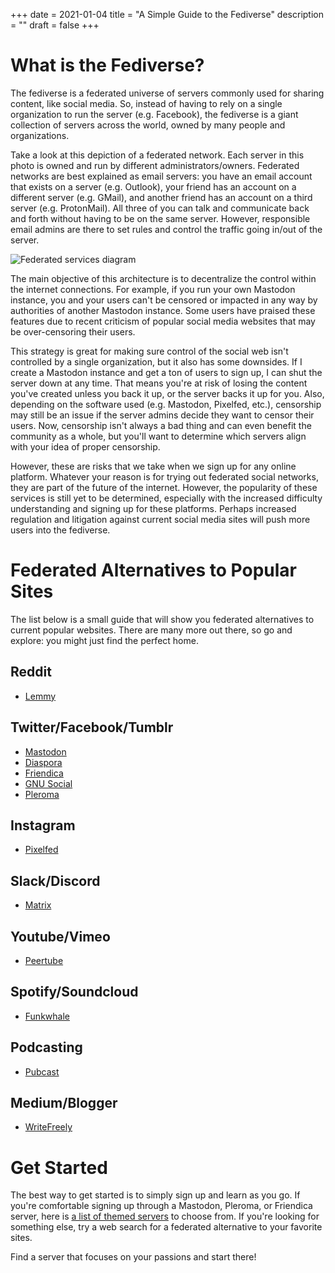 +++
date = 2021-01-04
title = "A Simple Guide to the Fediverse"
description = ""
draft = false
+++

# What is the Fediverse?

The fediverse is a federated universe of servers commonly used for
sharing content, like social media. So, instead of having to rely on a
single organization to run the server (e.g. Facebook), the fediverse is
a giant collection of servers across the world, owned by many people and
organizations.

Take a look at this depiction of a federated network. Each server in
this photo is owned and run by different administrators/owners.
Federated networks are best explained as email servers: you have an
email account that exists on a server (e.g. Outlook), your friend has an
account on a different server (e.g. GMail), and another friend has an
account on a third server (e.g. ProtonMail). All three of you can talk
and communicate back and forth without having to be on the same server.
However, responsible email admins are there to set rules and control the
traffic going in/out of the server.

![Federated services
diagram](https://img.cleberg.net/blog/20210104-a-simple-guide-to-the-fediverse/federated-example.svg)

The main objective of this architecture is to decentralize the control
within the internet connections. For example, if you run your own
Mastodon instance, you and your users can\'t be censored or impacted in
any way by authorities of another Mastodon instance. Some users have
praised these features due to recent criticism of popular social media
websites that may be over-censoring their users.

This strategy is great for making sure control of the social web isn\'t
controlled by a single organization, but it also has some downsides. If
I create a Mastodon instance and get a ton of users to sign up, I can
shut the server down at any time. That means you\'re at risk of losing
the content you\'ve created unless you back it up, or the server backs
it up for you. Also, depending on the software used (e.g. Mastodon,
Pixelfed, etc.), censorship may still be an issue if the server admins
decide they want to censor their users. Now, censorship isn\'t always a
bad thing and can even benefit the community as a whole, but you\'ll
want to determine which servers align with your idea of proper
censorship.

However, these are risks that we take when we sign up for any online
platform. Whatever your reason is for trying out federated social
networks, they are part of the future of the internet. However, the
popularity of these services is still yet to be determined, especially
with the increased difficulty understanding and signing up for these
platforms. Perhaps increased regulation and litigation against current
social media sites will push more users into the fediverse.

# Federated Alternatives to Popular Sites

The list below is a small guide that will show you federated
alternatives to current popular websites. There are many more out there,
so go and explore: you might just find the perfect home.

## Reddit

-   [Lemmy](https://lemmy.ml/instances)

## Twitter/Facebook/Tumblr

-   [Mastodon](https://joinmastodon.org)
-   [Diaspora](https://diasporafoundation.org)
-   [Friendica](https://friendi.ca)
-   [GNU Social](https://gnusocial.network)
-   [Pleroma](https://pleroma.social)

## Instagram

-   [Pixelfed](https://pixelfed.org)

## Slack/Discord

-   [Matrix](https://element.io)

## Youtube/Vimeo

-   [Peertube](https://joinpeertube.org)

## Spotify/Soundcloud

-   [Funkwhale](https://funkwhale.audio)

## Podcasting

-   [Pubcast](https://pubcast.pub)

## Medium/Blogger

-   [WriteFreely](https://writefreely.org)

# Get Started

The best way to get started is to simply sign up and learn as you go. If
you\'re comfortable signing up through a Mastodon, Pleroma, or Friendica
server, here is [a list of themed
servers](https://fediverse.party/en/portal/servers) to choose from. If
you\'re looking for something else, try a web search for a federated
alternative to your favorite sites.

Find a server that focuses on your passions and start there!
